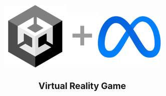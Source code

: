 <div align="center">
    <p><a href="#"><a href="https://unity.com/"><img alt="unity" src="./imgs/unity-logo.png" width="200px" /></a><img alt="+" src="./imgs/grey-plus.png" width="100px" /></a><a href="https://www.meta.com/quest/products/quest-2/"><img alt="meta" src="./imgs/meta-logo.png" width="200px" /></a></p>
    <h1>Virtual Reality Game</h1>
    <h3><a href="#"></a></h3>
</div>